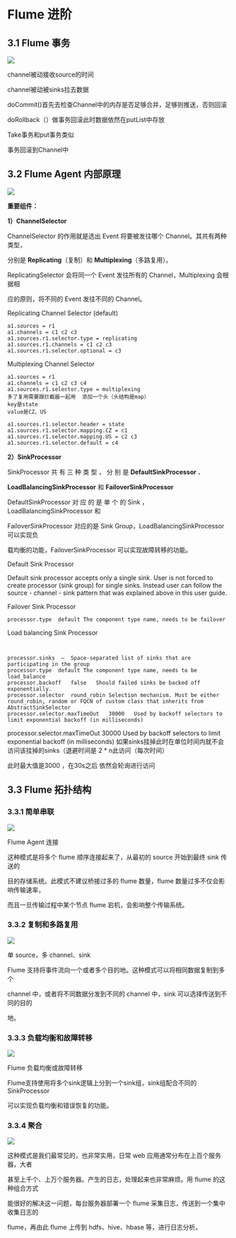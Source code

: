 # **Flume** **进阶**

## **3.1 Flume** **事务**



![](picc/事务.png)

channel被动接收source的时间

channel被动被sinks拉去数据



doCommit()首先去检查Channel中的内存是否足够合并，足够则推送，否则回滚

doRollback（）做事务回滚此时数据依然在putList中存放



Take事务和put事务类似

事务回滚到Channel中





## **3.2 Flume Agent** **内部原理**





![](picc/内部原理.png)







**重要组件：**

**1）ChannelSelector** 

ChannelSelector 的作用就是选出 Event 将要被发往哪个 Channel。其共有两种类型， 

分别是 **Replicating**（复制）和 **Multiplexing**（多路复用）。

ReplicatingSelector 会将同一个 Event 发往所有的 Channel，Multiplexing 会根据相 

应的原则，将不同的 Event 发往不同的 Channel。



Replicating Channel Selector (default)

```
a1.sources = r1
a1.channels = c1 c2 c3
a1.sources.r1.selector.type = replicating
a1.sources.r1.channels = c1 c2 c3
a1.sources.r1.selector.optional = c3
```





Multiplexing Channel Selector

```
a1.sources = r1
a1.channels = c1 c2 c3 c4
a1.sources.r1.selector.type = multiplexing
多了复用需要跟拦截器一起用  添加一个头（头结构是map）
key是state
value是CZ、US

a1.sources.r1.selector.header = state  
a1.sources.r1.selector.mapping.CZ = c1
a1.sources.r1.selector.mapping.US = c2 c3
a1.sources.r1.selector.default = c4
```



**2）SinkProcessor** 

SinkProcessor 共 有 三 种 类 型 ， 分 别 是 **DefaultSinkProcessor** 、 

**LoadBalancingSinkProcessor** 和 **FailoverSinkProcessor** 

DefaultSinkProcessor 对 应 的 是 单 个 的 Sink ， LoadBalancingSinkProcessor 和 

FailoverSinkProcessor 对应的是 Sink Group，LoadBalancingSinkProcessor 可以实现负 

载均衡的功能，FailoverSinkProcessor 可以实现故障转移的功能。 



Default Sink Processor

Default sink processor accepts only a single sink. User is not forced to create processor (sink group) for single sinks. Instead user can follow the source - channel - sink pattern that was explained above in this user guide.



Failover Sink Processor

```
processor.type	default	The component type name, needs to be failover
```



Load balancing Sink Processor

```


processor.sinks	 –	Space-separated list of sinks that are participating in the group
processor.type	default	The component type name, needs to be load_balance
processor.backoff	false	Should failed sinks be backed off exponentially.
processor.selector	round_robin	Selection mechanism. Must be either round_robin, random or FQCN of custom class that inherits from AbstractSinkSelector
processor.selector.maxTimeOut	30000	Used by backoff selectors to limit exponential backoff (in milliseconds)
```

processor.selector.maxTimeOut	30000	Used by backoff selectors to limit exponential backoff (in milliseconds) 如果sinks挂掉此时在单位时间内就不会访问该挂掉的sinks（退避时间是 2 * n此访问（每次时间）

此时最大值是3000 ，在30s之后 依然会轮询进行访问



## **3.3 Flume** **拓扑结构**

### **3.3.1** **简单串联**



![](picc/串联.png)



Flume Agent 连接



这种模式是将多个 flume 顺序连接起来了，从最初的 source 开始到最终 sink 传送的 

目的存储系统。此模式不建议桥接过多的 flume 数量，flume 数量过多不仅会影响传输速率， 

而且一旦传输过程中某个节点 flume 宕机，会影响整个传输系统。 





### **3.3.2** **复制和多路复用**

![](picc/多路复用.png)



单 source，多 channel、sink



Flume 支持将事件流向一个或者多个目的地。这种模式可以将相同数据复制到多个 

channel 中，或者将不同数据分发到不同的 channel 中，sink 可以选择传送到不同的目的 

地。



### **3.3.3** **负载均衡和故障转移**



![](picc/负载均衡.png)



Flume 负载均衡或故障转移

Flume支持使用将多个sink逻辑上分到一个sink组，sink组配合不同的SinkProcessor 

可以实现负载均衡和错误恢复的功能。





### **3.3.4** **聚合**



![](picc/聚合.png)

这种模式是我们最常见的，也非常实用，日常 web 应用通常分布在上百个服务器，大者 

甚至上千个、上万个服务器。产生的日志，处理起来也非常麻烦。用 flume 的这种组合方式 

能很好的解决这一问题，每台服务器部署一个 flume 采集日志，传送到一个集中收集日志的 

flume，再由此 flume 上传到 hdfs、hive、hbase 等，进行日志分析。 